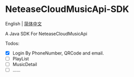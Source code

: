 # NeteaseCloudMusicApi-SDK

English | [简体中文](https://github.com/JackuXL/NeteaseCloudMusicApi-SDK/blob/master/readme_zh_cn.md)

A Java SDK For NeteaseCloudMusicApi

Todos:

- [x] Login By PhoneNumber, QRCode and email.
- [ ] PlayList
- [ ] MusicDetail
- [ ] ……
